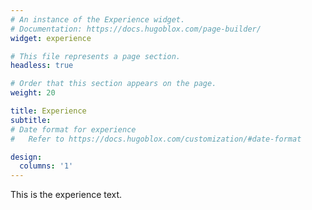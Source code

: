 ```yaml
---
# An instance of the Experience widget.
# Documentation: https://docs.hugoblox.com/page-builder/
widget: experience

# This file represents a page section.
headless: true

# Order that this section appears on the page.
weight: 20

title: Experience
subtitle:
# Date format for experience
#   Refer to https://docs.hugoblox.com/customization/#date-format

design:
  columns: '1'
---
```

This is the experience text.
